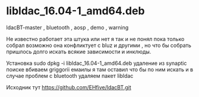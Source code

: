 # libldac_16.04-1_amd64.deb
ldacBT-master , bluetooth , aosp , demo , warning

Не известно работает эта штука или нет я так и не понял пока только собрал возможно она конфликтует с bluz и другими 
, но что бы собрать пришлось долго искать всякие зависимости и инклюды.

Установка sudo dpkg -i libldac_16.04-1_amd64.deb удаление из synaptic  поиске вбиваем griggorii емаилы я там оставил что бы по ним искать и в случае проблем с bluetooth удаляем пакет libldac

Исходник тут https://github.com/EHfive/ldacBT.git
